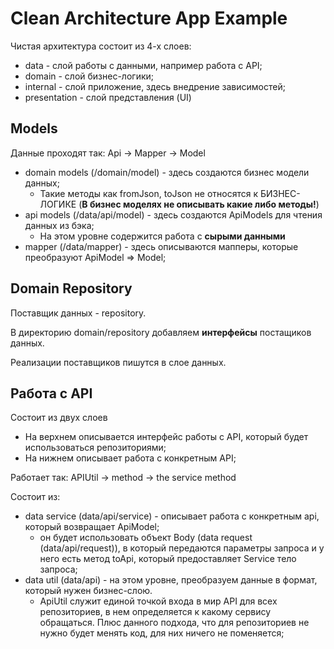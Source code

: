 # Clean Architecture App Example

Чистая архитектура состоит из 4-х слоев:
- data - слой работы с данными, например работа с API;
- domain - слой бизнес-логики;
- internal - слой приложение, здесь внедрение зависимостей;
- presentation - слой представления (UI)

## Models

Данные проходят так: Api -> Mapper -> Model

- domain models (/domain/model) - здесь создаются бизнес модели данных;
    - Такие методы как fromJson, toJson не относятся к БИЗНЕС-ЛОГИКЕ (__В бизнес моделях не описывать какие либо методы!__)
- api models (/data/api/model) - здесь создаются ApiModels для чтения данных из бэка;
    - На этом уровне содержится работа с __сырыми данными__
- mapper (/data/mapper) - здесь описываются мапперы, которые преобразуют ApiModel => Model;

## Domain Repository

Поставщик данных - repository.

В директорию domain/repository добавляем __интерфейсы__ постащиков данных.

Реализации поставщиков пишутся в слое данных.

## Работа с API
Состоит из двух слоев
- На верхнем описывается интерфейс работы с API, который будет использоваться репозиториями;
- На нижнем описывает работа с конкретным API;

Работает так: APIUtil -> method -> the service method

Состоит из:
- data service (data/api/service) - описывает работа с конкретным api, который возвращает ApiModel;
    - он будет использовать объект Body (data request (data/api/request)), в который передаются параметры запроса и у него есть метод toApi, который предоставляет Service тело запроса;
- data util (data/api) - на этом уровне, преобразуем данные в формат, который нужен бизнес-слою.
    - ApiUtil служит единой точкой входа в мир API для всех репозиториев, в нем определяется к какому сервису обращаться. Плюс данного подхода, что для репозиториев не нужно будет менять код, для них ничего не поменяется;
